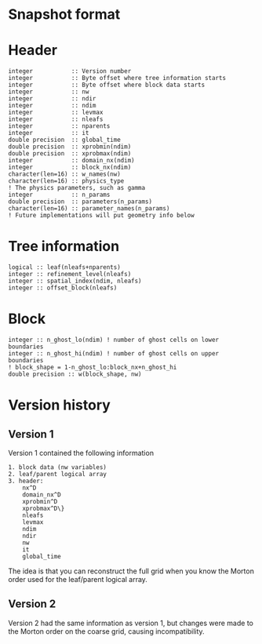 # Snapshot format

# Header

    integer           :: Version number
    integer           :: Byte offset where tree information starts
    integer           :: Byte offset where block data starts
    integer           :: nw
    integer           :: ndir
    integer           :: ndim
    integer           :: levmax
    integer           :: nleafs
    integer           :: nparents
    integer           :: it
    double precision  :: global_time
    double precision  :: xprobmin(ndim)
    double precision  :: xprobmax(ndim)
    integer           :: domain_nx(ndim)
    integer           :: block_nx(ndim)
    character(len=16) :: w_names(nw)
    character(len=16) :: physics_type
    ! The physics parameters, such as gamma
    integer           :: n_params
    double precision  :: parameters(n_params)
    character(len=16) :: parameter_names(n_params)
    ! Future implementations will put geometry info below

# Tree information

    logical :: leaf(nleafs+nparents)
    integer :: refinement_level(nleafs)
    integer :: spatial_index(ndim, nleafs)
    integer :: offset_block(nleafs)

# Block

    integer :: n_ghost_lo(ndim) ! number of ghost cells on lower boundaries
    integer :: n_ghost_hi(ndim) ! number of ghost cells on upper boundaries
    ! block_shape = 1-n_ghost_lo:block_nx+n_ghost_hi
    double precision :: w(block_shape, nw)

# Version history

## Version 1

Version 1 contained the following information

    1. block data (nw variables)
    2. leaf/parent logical array
    3. header:
        nx^D
        domain_nx^D
        xprobmin^D
        xprobmax^D\}
        nleafs
        levmax
        ndim
        ndir
        nw
        it
        global_time

The idea is that you can reconstruct the full grid when you know the Morton
order used for the leaf/parent logical array.

## Version 2

Version 2 had the same information as version 1, but changes were made to the
Morton order on the coarse grid, causing incompatibility.
